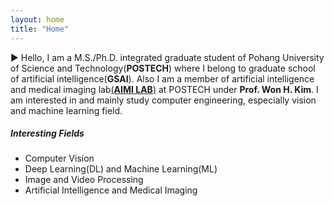```yaml
---
layout: home
title: "Home"
---
```


▶︎ Hello, I am a M.S./Ph.D. integrated graduate student of Pohang University of Science and Technology(**POSTECH**) where I belong to graduate school of artificial intelligence(**GSAI**). Also I am a member of artificial intelligence and medical imaging lab[(**AIMI LAB**)](http://aimi.postech.ac.kr) at POSTECH under **Prof. Won H. Kim**. I am interested in and mainly study computer engineering, especially vision and machine learning field. 
<br/>

##### **Interesting Fields**
- Computer Vision
- Deep Learning(DL) and Machine Learning(ML)
- Image and Video Processing
- Artificial Intelligence and Medical Imaging 